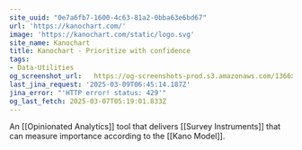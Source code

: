 ```yaml
---
site_uuid: "0e7a6fb7-1600-4c63-81a2-0bba63e6bd67"
url: 'https://kanochart.com/'
image: 'https://kanochart.com/static/logo.svg'
site_name: Kanochart
title: Kanochart - Prioritize with confidence
tags:
- Data-Utilities
og_screenshot_url:   https://og-screenshots-prod.s3.amazonaws.com/1366x768/80/false/7460235a983b96bc7899ae0dd029b0127a4082b799ae333197fb4f0e3de7e780.jpeg
last_jina_request: '2025-03-09T06:45:14.187Z'
jina_error: "'HTTP error! status: 429'"
og_last_fetch: 2025-03-07T05:19:01.833Z
---
```

An [[Opinionated Analytics]] tool that delivers [[Survey Instruments]] that can measure importance according to the [[Kano Model]].


